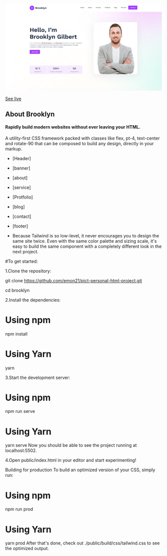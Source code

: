 
<p align="center">
    <a href="https://picto-html-single-page-template.netlify.app/">
        <img src="img/screenshort.png" alt="Build Status">
    </a>
</p>

 <a href="https://picto-html-single-page-template.netlify.app/">
        See live
    </a>


## About Brooklyn 

<h4>Rapidly build modern websites without ever leaving your HTML.</h4>
<p>A utility-first CSS framework packed with classes like flex, pt-4, text-center and rotate-90 that can be composed to build any design, directly in your markup.</p>

<!-- - [Header] -->
- [Header]
- [banner]
- [about]
- [service]
- [Protfolio]
- [blog]
- [contact]
- [footer]

- Because Tailwind is so low-level, it never encourages you to design the same site twice. Even with the same color palette and sizing scale, it's easy to build the same component with a completely different look in the next project.

#To get started:

1.Clone the repository:

git clone https://github.com/emon21/pict-personal-html-project.git

cd brooklyn

2.Install the dependencies:

# Using npm
npm install

# Using Yarn
yarn

3.Start the development server:

# Using npm
npm run serve

# Using Yarn
yarn serve
Now you should be able to see the project running at localhost:5502.

4.Open public/index.html in your editor and start experimenting!

Building for production
To build an optimized version of your CSS, simply run:

# Using npm
npm run prod

# Using Yarn
yarn prod
After that's done, check out ./public/build/css/tailwind.css to see the optimized output.


